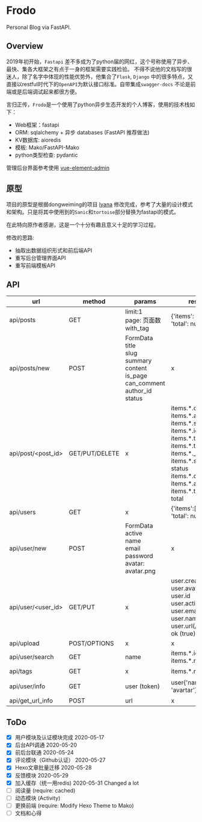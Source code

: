 # Frodo
Personal Blog via FastAPI.
## Overview
2019年初开始，`Fastapi` 差不多成为了python届的网红，这个号称使用了异步、最快、集各大框架之有点于一身的框架需要实践检验。 不得不说他的文档写的很迷人，除了名字中体现的性能优势外，他集合了`Flask`, `Django` 中的很多特点，又直接以restful时代下的`OpenAPI`为默认接口标准。自带集成`swagger-docs` 不论是前端或是后端调试起来都很方便。

言归正传，`Frodo`是一个使用了python异步生态开发的个人博客，使用的技术栈如下：
- Web框架：fastapi
- ORM: sqlalchemy + 异步 databases (FastAPI 推荐做法)
- KV数据库: aioredis
- 模板: Mako/FastAPI-Mako
- python类型检查: pydantic

管理后台界面参考使用 [vue-element-admin](https://github.com/PanJiaChen/vue-element-admin)

## 原型
项目的原型是根据dongweiming的项目 [lyana](https://github.com/dongweiming/lyanna) 修改完成，参考了大量的设计模式和架构。只是将其中使用到的`Sanic`和`tortoise`部分替换为fastapi的模式。

在此特向原作者感谢，这是一个十分有趣且意义十足的学习过程。

修改的思路:
- 抽取出数据组织形式和前后端API
- 重写后台管理界面API
- 重写前端模板API
  
## API
| url | method | params | response | info|
|  --- | --- | --- | --- | --- |
|  api/posts  |   GET | limit:1<br>page: 页面数 <br> with_tag<br>  |  {'items': [post.*.,], 'total': number}  | 查询Posts<br> 需要登录| 
|  api/posts/new| POST | FormData <br> title <br> slug<br> summary <br> content <br> is_page <br> can_comment <br> author_id <br> status| x| x|
| api/post/<post_id>| GET/PUT/DELETE| x | items.*.created_at <br> items.\*.author_id <br> items.\*.slug <br> items.\*.id <br> items.\*.title <br> items.\*.type <br> items.\*._pageview <br> items.\*.summary <br> status <br> items.\*.can_comment <br> items.\*.author_name <br> items.\*.tags.\* <br> total|需要登录|
| api/users | GET | x | {'items':[user.*.,], 'total': num} | 需要登录|
| api/user/new | POST | FormData <br>active <br> name<br>email <br>password <br> avatar: avatar.png | x | 需要登录|
| api/user/<user_id> | GET/PUT | x | user.created_at <br> user.avatar <br> user.id <br> user.active <br> user.email <br> user.name <br> user.url(/user/3/)<br> ok (true) |需要登录 |
| api/upload| POST/OPTIONS |x | x | na|
| api/user/search | GET | name | items.\*.id <br> items.\*.name | 需要登录|
| api/tags | GET | x | items.*.name |需要登录 |
| api/user/info | GET | user (token)| user{'name', 'avartar'} | 相当于current_user|
| api/get_url_info | POST | url | x | na |

## ToDo
- [x] 用户模块及认证模块完成 2020-05-17
- [x] 后台API调通 2020-05-20
- [x] 前后台联通 2020-05-24
- [x] 评论模块（Github认证） 2020-05-27
- [x] Hexo文章批量迁移 2020-05-28
- [x] 反馈模块 2020-05-29
- [x] 加入缓存（统一用redis) 2020-05-31 Changed a lot
- [ ] 阅读量 (require: cached)
- [ ] 动态模块 (Activity)
- [ ] 更换前端 (require: Modify Hexo Theme to Mako)
- [ ] 文档和心得 